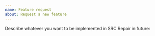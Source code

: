 ```yaml
---
name: Feature request
about: Request a new feature
---
```



Describe whatever you want to be implemented in SRC Repair in future:
